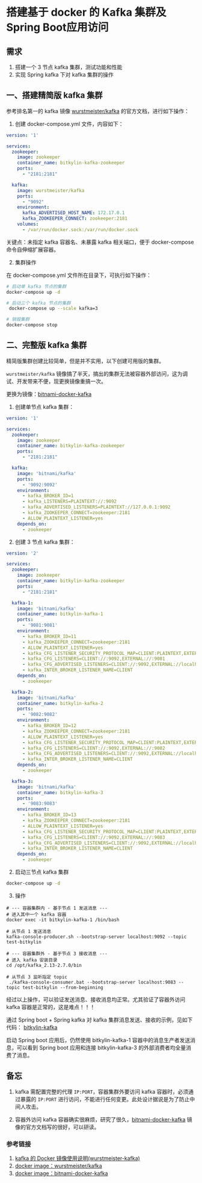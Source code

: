 # 搭建基于 docker 的 Kafka 集群及Spring Boot应用访问

## 需求

1. 搭建一个 3 节点 kafka 集群，测试功能和性能
2. 实现 Spring kafka 下对 kafka 集群的操作

## 一、搭建精简版 kafka 集群

参考排名第一的 kafka 镜像 [wurstmeister/kafka](https://hub.docker.com/r/wurstmeister/kafka) 的官方文档，进行如下操作：

1. 创建 docker-compose.yml 文件，内容如下：

```yaml
version: '1'

services:
  zookeeper:
    image: zookeeper
    container_name: bitkylin-kafka-zookeeper
    ports:
      - "2181:2181"

  kafka:
    image: wurstmeister/kafka
    ports:
      - "9092"
    environment:
      kafka_ADVERTISED_HOST_NAME: 172.17.0.1
      kafka_ZOOKEEPER_CONNECT: zookeeper:2181
    volumes:
      - /var/run/docker.sock:/var/run/docker.sock
```

关键点：未指定 kafka 容器名、未暴露 kafka 相关端口，便于 docker-compose 命令自伸缩扩展容器。

2. 集群操作

在 docker-compose.yml 文件所在目录下，可执行如下操作：

```bash
# 启动单 kafka 节点的集群
docker-compose up -d

# 启动三个 kafka 节点的集群
 docker-compose up --scale kafka=3

# 销毁集群
docker-compose stop
```

## 二、完整版 kafka 集群

精简版集群创建比较简单，但是并不实用，以下创建可用版的集群。

`wurstmeister/kafka` 镜像搞了半天，搞出的集群无法被容器外部访问，这为调试、开发带来不便，现更换镜像重搞一次。

更换为镜像：[bitnami-docker-kafka](https://github.com/bitnami/bitnami-docker-kafka)

1. 创建单节点 kafka 集群：

```yaml
version: '1'

services:
  zookeeper:
    image: zookeeper
    container_name: bitkylin-kafka-zookeeper
    ports:
      - "2181:2181"

  kafka:
    image: 'bitnami/kafka'
    ports:
      - '9092:9092'
    environment:
      - kafka_BROKER_ID=1
      - kafka_LISTENERS=PLAINTEXT://:9092
      - kafka_ADVERTISED_LISTENERS=PLAINTEXT://127.0.0.1:9092
      - kafka_ZOOKEEPER_CONNECT=zookeeper:2181
      - ALLOW_PLAINTEXT_LISTENER=yes
    depends_on:
      - zookeeper
```

2. 创建 3 节点 kafka 集群：

```yaml
version: '2'

services:
  zookeeper:
    image: zookeeper
    container_name: bitkylin-kafka-zookeeper
    ports:
      - "2181:2181"

  kafka-1:
    image: 'bitnami/kafka'
    container_name: bitkylin-kafka-1
    ports:
      - '9081:9081'
    environment:
      - kafka_BROKER_ID=11
      - kafka_ZOOKEEPER_CONNECT=zookeeper:2181
      - ALLOW_PLAINTEXT_LISTENER=yes
      - kafka_CFG_LISTENER_SECURITY_PROTOCOL_MAP=CLIENT:PLAINTEXT,EXTERNAL:PLAINTEXT
      - kafka_CFG_LISTENERS=CLIENT://:9092,EXTERNAL://:9081
      - kafka_CFG_ADVERTISED_LISTENERS=CLIENT://:9092,EXTERNAL://localhost:9081
      - kafka_INTER_BROKER_LISTENER_NAME=CLIENT
    depends_on:
      - zookeeper

  kafka-2:
    image: 'bitnami/kafka'
    container_name: bitkylin-kafka-2
    ports:
      - '9082:9082'
    environment:
      - kafka_BROKER_ID=12
      - kafka_ZOOKEEPER_CONNECT=zookeeper:2181
      - ALLOW_PLAINTEXT_LISTENER=yes
      - kafka_CFG_LISTENER_SECURITY_PROTOCOL_MAP=CLIENT:PLAINTEXT,EXTERNAL:PLAINTEXT
      - kafka_CFG_LISTENERS=CLIENT://:9092,EXTERNAL://:9082
      - kafka_CFG_ADVERTISED_LISTENERS=CLIENT://:9092,EXTERNAL://localhost:9082
      - kafka_INTER_BROKER_LISTENER_NAME=CLIENT
    depends_on:
      - zookeeper

  kafka-3:
    image: 'bitnami/kafka'
    container_name: bitkylin-kafka-3
    ports:
      - '9083:9083'
    environment:
      - kafka_BROKER_ID=13
      - kafka_ZOOKEEPER_CONNECT=zookeeper:2181
      - ALLOW_PLAINTEXT_LISTENER=yes
      - kafka_CFG_LISTENER_SECURITY_PROTOCOL_MAP=CLIENT:PLAINTEXT,EXTERNAL:PLAINTEXT
      - kafka_CFG_LISTENERS=CLIENT://:9092,EXTERNAL://:9083
      - kafka_CFG_ADVERTISED_LISTENERS=CLIENT://:9092,EXTERNAL://localhost:9083
      - kafka_INTER_BROKER_LISTENER_NAME=CLIENT
    depends_on:
      - zookeeper
```

2. 启动三节点 kafka 集群

```bash
docker-compose up -d
```

3. 操作

```shell
# --- 容器集群内 - 基于节点 1 发送消息 ---
# 进入其中一个 kafka 容器
docker exec -it bitkylin-kafka-1 /bin/bash

# 从节点 1 发送消息
kafka-console-producer.sh --bootstrap-server localhost:9092 --topic test-bitkylin

# --- 容器集群外 - 基于节点 3 接收消息 ---
# 进入 kafka 安装目录
cd /opt/kafka_2.13-2.7.0/bin

# 从节点 3 监听指定 topic
 ./kafka-console-consumer.bat --bootstrap-server localhost:9083 --topic test-bitkylin --from-beginning
```

经过以上操作，可以验证发送消息、接收消息均正常。尤其验证了容器外访问 kafka 容器是正常的，这是难点！！！

通过 Spring boot + Spring kafka 对 kafka 集群消息发送、接收的示例，见如下代码：
[bitkylin-kafka](https://github.com/bitkylin/featureLab/tree/master/bitkylin-kafka)

启动 Spring boot 应用后，仍然使用 bitkylin-kafka-1 容器中的消息生产者发送消息，可以看到 Spring boot 应用和连接 bitkylin-kafka-3 的外部消费者均全量消费了消息。

## 备忘

1. kafka 需配置完整的代理 `IP:PORT`，容器集群外要访问 kafka 容器时，必须通过暴露的 `IP:PORT` 进行访问，不能进行任何变更。此处设计据说是为了防止中间人攻击。

2. 容器外访问 kafka 容器确实很麻烦，研究了很久，[bitnami-docker-kafka](https://github.com/bitnami/bitnami-docker-kafka) 镜像的官方文档写的很好，可以研读。

### 参考链接

1. [kafka 的 Docker 镜像使用说明(wurstmeister-kafka)](http://cloud.tencent.com/developer/article/1436734)
2. [docker image：wurstmeister/kafka](https://hub.docker.com/r/wurstmeister/kafka)
3. [docker image：bitnami-docker-kafka](https://github.com/bitnami/bitnami-docker-kafka)